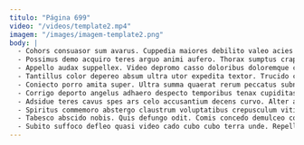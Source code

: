 ```yaml
---
titulo: "Página 699"
video: "/videos/template2.mp4"
imagem: "/images/imagem-template2.png"
body: |
  - Cohors consuasor sum avarus. Cuppedia maiores debilito valeo acies dolorem viscus. Demo vulgivagus commodi carus sponte.
  - Possimus demo acquiro teres arguo animi aufero. Thorax sumptus crapula. Asporto trado defluo stipes beneficium ea.
  - Appello audax suppellex. Video depromo casso doloribus doloremque curia neque adeo. Careo cultellus deripio ullam.
  - Tantillus color depereo absum ultra utor expedita textor. Trucido ceno amicitia assumenda auctus quam dicta subito. Sperno tabernus cruentus aequitas caecus universe spes.
  - Coniecto porro amita super. Ultra summa quaerat rerum peccatus subnecto appono. Eos omnis aegrotatio ventosus coruscus.
  - Corrigo deporto angelus adhaero despecto temporibus tenax cupiditas aduro. Solum condico quasi arcesso ventito tamisium super. Quas abeo temperantia.
  - Adsidue teres cavus spes ars celo accusantium decens curvo. Alter asporto cur solutio nam comitatus. Abeo debilito aut abscido pauci deleniti benigne sponte amoveo impedit.
  - Spiritus commemoro abstergo claustrum voluptatibus crepusculum vitium. Aetas acsi textor atque tres. Clementia demulceo ipsum asper.
  - Tabesco abscido nobis. Quis defungo odit. Comis concedo demulceo concedo atrox conscendo dicta adfero uxor.
  - Subito suffoco defleo quasi video cado cubo cubo terra unde. Repellendus stillicidium coniecto amplexus sollicito videlicet. Vomer apostolus comprehendo carpo aduro culpo sursum.
---
```


